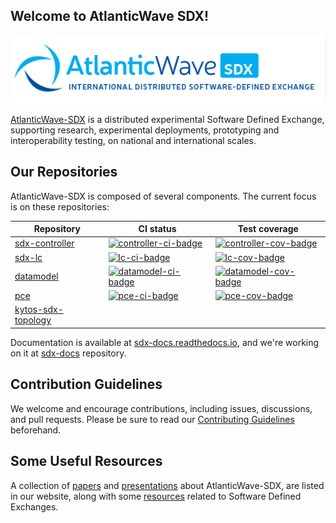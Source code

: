 ## Welcome to AtlanticWave SDX!

![AtlanticWave-SDX logo](/images/AtlanticWave.png)

[AtlanticWave-SDX][aw-sdx] is a distributed experimental Software Defined
Exchange, supporting research, experimental deployments, prototyping
and interoperability testing, on national and international scales.

## Our Repositories

AtlanticWave-SDX is composed of several components. The current focus
is on these repositories:

| Repository                     | CI status                               | Test coverage                             |
|--------------------------------|-----------------------------------------|-------------------------------------------|
| [sdx-controller][controller]   | [![controller-ci-badge]][controller-ci] | [![controller-cov-badge]][controller-cov] |
| [sdx-lc][lc]                   | [![lc-ci-badge]][lc-ci]                 | [![lc-cov-badge]][lc-cov]                 |
| [datamodel][datamodel]         | [![datamodel-ci-badge]][datamodel-ci]   | [![datamodel-cov-badge]][datamodel-cov]   |
| [pce][pce]                     | [![pce-ci-badge]][pce-ci]               | [![pce-cov-badge]][pce-cov]               |
| [kytos-sdx-topology][topology] |                                         |                                           |

Documentation is available at [sdx-docs.readthedocs.io][sdx-docs-rtd],
and we're working on it at [sdx-docs][sdx-docs-github] repository.


## Contribution Guidelines

We welcome and encourage contributions, including issues, discussions,
and pull requests.  Please be sure to read our [Contributing
Guidelines][contributing] beforehand.

## Some Useful Resources

A collection of [papers][papers] and [presentations][presentations]
about AtlanticWave-SDX, are listed in our website, along with some
[resources][resources] related to Software Defined Exchanges.

<!-- References -->

[aw-sdx]: https://www.atlanticwave-sdx.net/ (AtlanticWave-SDX Website)
[papers]: https://www.atlanticwave-sdx.net/?page_id=267
[presentations]: https://www.atlanticwave-sdx.net/?page_id=309
[resources]: https://www.atlanticwave-sdx.net/?page_id=369

<!-- sdx-controller URLs -->
[controller]: https://github.com/atlanticwave-sdx/sdx-controller
[controller-ci-badge]: https://github.com/atlanticwave-sdx/sdx-controller/actions/workflows/test.yml/badge.svg
[controller-ci]: https://github.com/atlanticwave-sdx/sdx-controller/actions/workflows/test.yml

[controller-cov-badge]: https://coveralls.io/repos/github/atlanticwave-sdx/sdx-controller/badge.svg?branch=main (Coverage Status)
[controller-cov]: https://coveralls.io/github/atlanticwave-sdx/sdx-controller?branch=main

<!-- sdx-controller-client URLs -->
[controller-client]: https://github.com/atlanticwave-sdx/sdx-controller-client
[controller-client-badge]: https://github.com/atlanticwave-sdx/sdx-controller-client/actions/workflows/test.yml/badge.svg
[controller-client-ci]: https://github.com/atlanticwave-sdx/sdx-controller-client/actions/workflows/test.yml

[controller-client-cov-badge]: https://coveralls.io/repos/github/atlanticwave-sdx/sdx-controller-client/badge.svg?branch=main (Coverage Status)
[controller-client-cov]: https://coveralls.io/github/atlanticwave-sdx/sdx-controller-client?branch=main

<!-- sdx-lc URLs -->
[lc]: https://github.com/atlanticwave-sdx/sdx-lc
[lc-ci-badge]: https://github.com/atlanticwave-sdx/sdx-lc/actions/workflows/test.yml/badge.svg
[lc-ci]: https://github.com/atlanticwave-sdx/sdx-lc/actions/workflows/test.yml
[lc-cov-badge]: https://coveralls.io/repos/github/atlanticwave-sdx/sdx-lc/badge.svg
[lc-cov]: https://coveralls.io/github/atlanticwave-sdx/sdx-lc?branch=main

<!-- sdx-lc-client URLs -->
[lc-client]: https://github.com/atlanticwave-sdx/sdx-lc-client
[lc-client-badge]: https://github.com/atlanticwave-sdx/sdx-lc-client/actions/workflows/test.yml/badge.svg
[lc-client-ci]: https://github.com/atlanticwave-sdx/sdx-lc-client/actions/workflows/test.yml

[lc-client-cov-badge]: https://coveralls.io/repos/github/atlanticwave-sdx/sdx-lc-client/badge.svg?branch=main (Coverage Status)
[lc-client-cov]: https://coveralls.io/github/atlanticwave-sdx/sdx-lc-client?branch=main

<!-- datamodel URLs -->
[datamodel]: https://github.com/atlanticwave-sdx/datamodel
[datamodel-ci-badge]: https://github.com/atlanticwave-sdx/datamodel/actions/workflows/test.yml/badge.svg
[datamodel-ci]: https://github.com/atlanticwave-sdx/datamodel/actions/workflows/test.yml

[datamodel-cov-badge]: https://coveralls.io/repos/github/atlanticwave-sdx/datamodel/badge.svg
[datamodel-cov]: https://coveralls.io/github/atlanticwave-sdx/datamodel

<!-- pce URLs -->
[pce]: https://github.com/atlanticwave-sdx/pce
[pce-ci-badge]: https://github.com/atlanticwave-sdx/pce/actions/workflows/test.yml/badge.svg
[pce-ci]: https://github.com/atlanticwave-sdx/pce/actions/workflows/test.yml

[pce-cov-badge]: https://coveralls.io/repos/github/atlanticwave-sdx/pce/badge.svg
[pce-cov]: https://coveralls.io/github/atlanticwave-sdx/pce?branch=main

<!-- kytos-sdx-topology URs -->
[topology]: https://github.com/atlanticwave-sdx/kytos-sdx-topology

<!-- sdx-continuous-development URLs -->
[cd]: https://github.com/atlanticwave-sdx/sdx-continuous-development

<!-- sdx-docs URLs -->
[sdx-docs-rtd]: https://sdx-docs.readthedocs.io/
[sdx-docs-github]: https://github.com/atlanticwave-sdx/sdx-docs/
[contributing]: https://sdx-docs.readthedocs.io/en/latest/contributing.html

<!--

## Contacting Us

TODO: List project contacts and/or communication channels.

## Security

TODO: How to report any security issues?

-->
